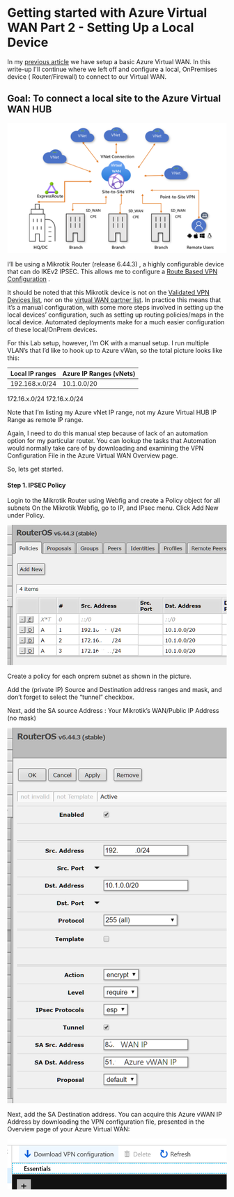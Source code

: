 # Getting started with Azure Virtual WAN Part 2 - Setting Up a Local Device

In my [previous article](https://github.com/verboompj/Networking/blob/master/Azure%20Virtual%20WAN%20Step-by-Step%20Part%201.md) we have setup a basic Azure Virtual WAN. In this write-up I'll continue where we left off and configure a local, 
OnPremises device ( Router/Firewall) to connect to our Virtual WAN.

## Goal: To connect a local site to the Azure Virtual WAN HUB

![Screenshot](https://raw.githubusercontent.com/verboompj/Networking/master/Pictures/0.png)


I’ll be using a Mikrotik Router (release 6.44.3) , a highly configurable device that can do IKEv2 IPSEC. This allows me to configure a [Route Based VPN Configuration](https://docs.microsoft.com/en-us/azure/vpn-gateway/vpn-gateway-about-vpn-gateway-settings#vpntype) .

It should be noted that this Mikrotik device is not on the [Validated VPN Devices list](https://docs.microsoft.com/en-us/azure/vpn-gateway/vpn-gateway-about-vpn-devices), nor on the [virtual WAN partner list](https://docs.microsoft.com/en-us/azure/virtual-wan/virtual-wan-locations-partners). In practice this means that it’s a manual configuration, with some more steps involved in setting up the local devices’ configuration, such as setting up routing policies/maps in the local device. Automated deployments make for a much easier configuration of these local/OnPrem devices.

For this Lab setup, however, I’m OK with a manual setup. I run multiple VLAN’s that I’d like to hook up to Azure vWan, so the total picture looks like this:

Local IP ranges | Azure IP Ranges (vNets)
----------------|------------------------
192.168.x.0/24 | 10.1.0.0/20
172.16.x.0/24
172.16.x.0/24

Note that I’m listing my Azure vNet IP range, not my Azure Virtual HUB IP Range as remote IP range.

Again, I need to do this manual step because of lack of an automation option for my particular router. You can lookup the tasks that Automation would normally take care of by downloading and examining the VPN Configuration File in the Azure Virtual WAN Overview page. 

So, lets get started.

#### Step 1. IPSEC Policy 
Login to the Mikrotik Router using Webfig and create a Policy object for all subnets
On the Mikrotik Webfig, go to IP, and IPsec menu. Click Add New under Policy.

![Screenshot](https://github.com/verboompj/Networking/blob/master/Pictures/20.png)

Create a policy for each onprem subnet as shown in the picture.

Add the (private IP) Source and Destination address ranges and mask, and don’t forget to select the “tunnel” checkbox.

Next, add the SA source Address : Your Mikrotik’s WAN/Public IP Address (no mask)

![Screenshot](https://github.com/verboompj/Networking/blob/master/Pictures/21.png)

Next, add the SA Destination address. You can acquire this Azure vWAN IP Address by downloading the VPN configuration file, presented in the Overview page of your Azure Virtual WAN:

![Screenshot](https://github.com/verboompj/Networking/blob/master/Pictures/22.png)
